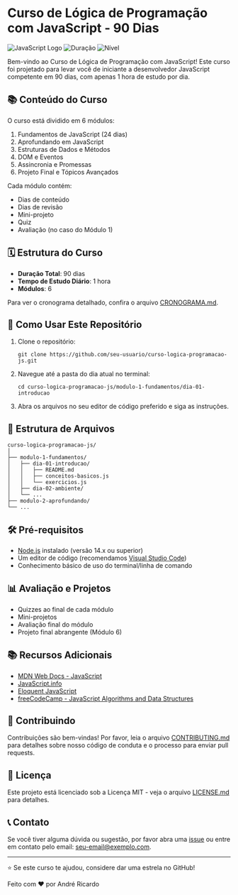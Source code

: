 # Curso de Lógica de Programação com JavaScript - 90 Dias

![JavaScript Logo](https://img.shields.io/badge/JavaScript-F7DF1E?style=for-the-badge&logo=javascript&logoColor=black)
![Duração](https://img.shields.io/badge/Duração-90%20Dias-blue)
![Nível](https://img.shields.io/badge/Nível-Iniciante%20a%20Intermediário-yellow)

Bem-vindo ao Curso de Lógica de Programação com JavaScript! Este curso foi projetado para levar você de iniciante a desenvolvedor JavaScript competente em 90 dias, com apenas 1 hora de estudo por dia.

## 📚 Conteúdo do Curso

O curso está dividido em 6 módulos:

1. Fundamentos de JavaScript (24 dias)
2. Aprofundando em JavaScript
3. Estruturas de Dados e Métodos
4. DOM e Eventos
5. Assincronia e Promessas
6. Projeto Final e Tópicos Avançados

Cada módulo contém:
- Dias de conteúdo
- Dias de revisão
- Mini-projeto
- Quiz
- Avaliação (no caso do Módulo 1)

## 🗓️ Estrutura do Curso

- **Duração Total**: 90 dias
- **Tempo de Estudo Diário**: 1 hora
- **Módulos**: 6

Para ver o cronograma detalhado, confira o arquivo [CRONOGRAMA.md](./cronograma.md).

## 🚀 Como Usar Este Repositório

1. Clone o repositório:
   ```
   git clone https://github.com/seu-usuario/curso-logica-programacao-js.git
   ```
2. Navegue até a pasta do dia atual no terminal:
   ```
   cd curso-logica-programacao-js/modulo-1-fundamentos/dia-01-introducao
   ```
3. Abra os arquivos no seu editor de código preferido e siga as instruções.

## 📂 Estrutura de Arquivos

```
curso-logica-programacao-js/
│
├── modulo-1-fundamentos/
│   ├── dia-01-introducao/
│   │   ├── README.md
│   │   ├── conceitos-basicos.js
│   │   └── exercicios.js
│   ├── dia-02-ambiente/
│   └── ...
├── modulo-2-aprofundando/
└── ...
```

## 🛠️ Pré-requisitos

- [Node.js](https://nodejs.org/) instalado (versão 14.x ou superior)
- Um editor de código (recomendamos [Visual Studio Code](https://code.visualstudio.com/))
- Conhecimento básico de uso do terminal/linha de comando

## 📊 Avaliação e Projetos

- Quizzes ao final de cada módulo
- Mini-projetos
- Avaliação final do módulo
- Projeto final abrangente (Módulo 6)

## 📚 Recursos Adicionais

- [MDN Web Docs - JavaScript](https://developer.mozilla.org/pt-BR/docs/Web/JavaScript)
- [JavaScript.info](https://javascript.info/)
- [Eloquent JavaScript](https://eloquentjavascript.net/)
- [freeCodeCamp - JavaScript Algorithms and Data Structures](https://www.freecodecamp.org/learn/javascript-algorithms-and-data-structures/)

## 🤝 Contribuindo

Contribuições são bem-vindas! Por favor, leia o arquivo [CONTRIBUTING.md](./CONTRIBUTING.md) para detalhes sobre nosso código de conduta e o processo para enviar pull requests.

## 📝 Licença

Este projeto está licenciado sob a Licença MIT - veja o arquivo [LICENSE.md](./LICENSE.md) para detalhes.

## 📞 Contato

Se você tiver alguma dúvida ou sugestão, por favor abra uma [issue](https://github.com/seu-usuario/curso-logica-programacao-js/issues) ou entre em contato pelo email: seu-email@exemplo.com.

---

⭐️ Se este curso te ajudou, considere dar uma estrela no GitHub!

Feito com ❤️ por André Ricardo
